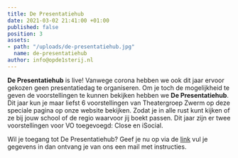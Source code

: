 ```yaml
---
title: De Presentatiehub
date: 2021-03-02 21:41:00 +01:00
published: false
position: 3
assets:
- path: "/uploads/de-presentatiehub.jpg"
  name: de-presentatiehub
author: info@opde1sterij.nl
---
```


**De Presentatiehub** is live! Vanwege corona hebben we ook dit jaar ervoor gekozen geen presentatiedag te organiseren. Om je toch de mogelijkheid te geven de voorstellingen te kunnen bekijken hebben we **De Presentatiehub**. Dit jaar kun je maar liefst 6 voorstellingen van Theatergroep Zwerm op deze speciale pagina op onze website bekijken. Zodat je in alle rust kunt kijken of ze bij jouw school of de regio waarvoor jij boekt passen. Dit jaar zijn er twee voorstellingen voor VO toegevoegd: Close en iSocial.

Wil je toegang tot De Presentatiehub? Geef je nu op via de [link](https://forms.gle/TUca3ZKfUKsrLy2Z7) vul je gegevens in dan ontvang je van ons een mail met instructies.
